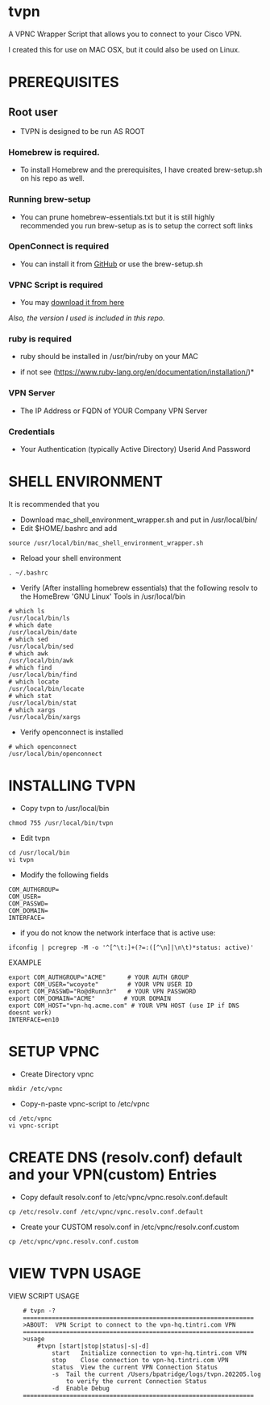 # tvpn
A VPNC Wrapper Script that allows you to connect to your Cisco VPN.

I created this for use on MAC OSX, but it could also be used on Linux.

#  PREREQUISITES

## Root user 
- TVPN is designed to be run AS ROOT

### Homebrew is required.
- To install Homebrew and the prerequisites, I have created brew-setup.sh on his repo as well.

### Running brew-setup
- You can prune homebrew-essentials.txt but it is still highly recommended you run brew-setup as is to setup the correct soft links

### OpenConnect is required
- You can install it from [GitHub](https://formulae.brew.sh/formula/openconnect) or use the brew-setup.sh

### VPNC Script is required  
- You may [download it from here](https://gitlab.com/openconnect/vpnc-scripts/raw/master/vpnc-script)

*Also, the version I used is included in this repo.*

### ruby is required
- ruby should be installed in /usr/bin/ruby on your MAC
* if not see (https://www.ruby-lang.org/en/documentation/installation/)*

### VPN Server
- The IP Address or FQDN of YOUR Company VPN Server

### Credentials
- Your Authentication (typically Active Directory) Userid And Password

#  SHELL ENVIRONMENT

It is recommended that you 
- Download mac_shell_environment_wrapper.sh and put in /usr/local/bin/
- Edit $HOME/.bashrc and add
```
source /usr/local/bin/mac_shell_environment_wrapper.sh
```

- Reload your shell environment 
```
. ~/.bashrc
```

- Verify (After installing homebrew essentials) that the following resolv to the HomeBrew 'GNU Linux' Tools in /usr/local/bin
```
# which ls
/usr/local/bin/ls
# which date
/usr/local/bin/date
# which sed
/usr/local/bin/sed
# which awk
/usr/local/bin/awk
# which find
/usr/local/bin/find
# which locate
/usr/local/bin/locate
# which stat
/usr/local/bin/stat
# which xargs
/usr/local/bin/xargs
```


- Verify openconnect is installed
```
# which openconnect
/usr/local/bin/openconnect
```


# INSTALLING TVPN

- Copy tvpn to /usr/local/bin

```
chmod 755 /usr/local/bin/tvpn
```

- Edit tvpn
```
cd /usr/local/bin
vi tvpn
```

- Modify the following fields
```
COM_AUTHGROUP=
COM_USER=
COM_PASSWD=
COM_DOMAIN=
INTERFACE=
```
* if you do not know the network interface that is active use:
```
ifconfig | pcregrep -M -o '^[^\t:]+(?=:([^\n]|\n\t)*status: active)'
```


[^note]:
EXAMPLE
```
export COM_AUTHGROUP="ACME"      # YOUR AUTH GROUP
export COM_USER="wcoyote"        # YOUR VPN USER ID
export COM_PASSWD="Ro@dRunn3r"   # YOUR VPN PASSWORD
export COM_DOMAIN="ACME"        # YOUR DOMAIN
export COM_HOST="vpn-hq.acme.com" # YOUR VPN HOST (use IP if DNS doesnt work)
INTERFACE=en10
```

# SETUP VPNC

- Create Directory vpnc
```
mkdir /etc/vpnc
```

- Copy-n-paste vpnc-script to /etc/vpnc
```
cd /etc/vpnc
vi vpnc-script
```

# CREATE DNS (resolv.conf) default and your VPN(custom) Entries

- Copy default resolv.conf to /etc/vpnc/vpnc.resolv.conf.default
```
cp /etc/resolv.conf /etc/vpnc/vpnc.resolv.conf.default
```

- Create your CUSTOM resolv.conf in /etc/vpnc/resolv.conf.custom
```
cp /etc/vpnc/vpnc.resolv.conf.custom
```



# VIEW TVPN USAGE


VIEW SCRIPT USAGE
```
	# tvpn -?
	================================================================
	>ABOUT:  VPN Script to connect to the vpn-hq.tintri.com VPN
	================================================================
	>usage
		#tvpn [start|stop|status|-s|-d]
			start 	Initialize connection to vpn-hq.tintri.com VPN
			stop	Close connection to vpn-hq.tintri.com VPN
			status	View the current VPN Connection Status
			-s	Tail the current /Users/bpatridge/logs/tvpn.202205.log
				to verify the current Connection Status
			-d	Enable Debug
	================================================================
```
